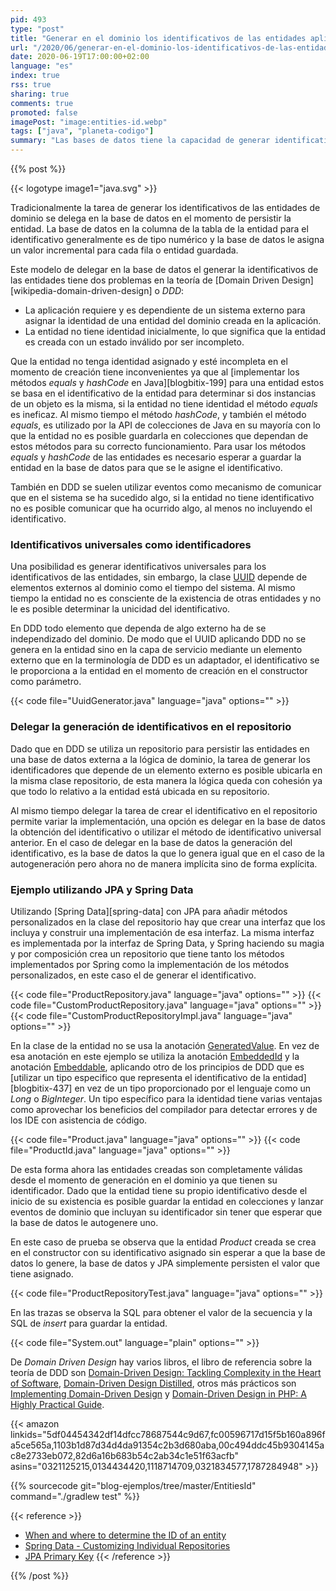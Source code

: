 ```yaml
---
pid: 493
type: "post"
title: "Generar en el dominio los identificativos de las entidades aplicando DDD antes de persistirlas en la base de datos"
url: "/2020/06/generar-en-el-dominio-los-identificativos-de-las-entidades-aplicando-ddd-antes-de-persistirlas-en-la-base-de-datos/"
date: 2020-06-19T17:00:00+02:00
language: "es"
index: true
rss: true
sharing: true
comments: true
promoted: false
imagePost: "image:entities-id.webp"
tags: ["java", "planeta-codigo"]
summary: "Las bases de datos tiene la capacidad de generar identificativos para los datos que se insertan. En el caso de las bases de datos relacionales con secuencias que generan en el momento de inserción la clave primaria de la fila en una tabla, normalmente es un número y utilizando Java con JPA con las anotaciones _Id_, _GeneratedValue_ y _SequenceGenerator_ en la clase Java que representa a la entidad. Para Domain Driven Design delegar en el momento de inserción la generación del identificativo de la entidad es un problema ya que hace que la entidad sea inválida al no tener identidad hasta persistirla y la base de datos es un elemento externo que debe ser independizado del dominio de la aplicación. En este artículo comento una implementación siguiendo los principios de DDD para dar solución a estos dos problemas."
---
```


{{% post %}}

{{< logotype image1="java.svg" >}}

Tradicionalmente la tarea de generar los identificativos de las entidades de dominio se delega en la base de datos en el momento de persistir la entidad. La base de datos en la columna de la tabla de la entidad para el identificativo generalmente es de tipo numérico y la base de datos le asigna un valor incremental para cada fila o entidad guardada.

Este modelo de delegar en la base de datos el generar la identificativos de las entidades tiene dos problemas en la teoría de [Domain Driven Design][wikipedia-domain-driven-design] o _DDD_:

* La aplicación requiere y es dependiente de un sistema externo para asignar la identidad de una entidad del dominio creada en la aplicación.
* La entidad no tiene identidad inicialmente, lo que significa que la entidad es creada con un estado inválido por ser incompleto.

Que la entidad no tenga identidad asignado y esté incompleta en el momento de creación tiene inconvenientes ya que al [implementar los métodos _equals_ y _hashCode_ en Java][blogbitix-199] para una entidad estos se basa en el identificativo de la entidad para determinar si dos instancias de un objeto es la misma, si la entidad no tiene identidad el método _equals_ es ineficaz. Al mismo tiempo el método _hashCode_, y también el método _equals_, es utilizado por la API de colecciones de Java en su mayoría con lo que la entidad no es posible guardarla en colecciones que dependan de estos métodos para su correcto funcionamiento. Para usar los métodos _equals_ y _hashCode_ de las entidades es necesario esperar a guardar la entidad en la base de datos para que se le asigne el identificativo.

También en DDD se suelen utilizar eventos como mecanismo de comunicar que en el sistema se ha sucedido algo, si la entidad no tiene identificativo no es posible comunicar que ha ocurrido algo, al menos no incluyendo el identificativo.

### Identificativos universales como identificadores

Una posibilidad es generar identificativos universales para los identificativos de las entidades, sin embargo, la clase [UUID](javadoc11:java.base/java/util/UUID.html) depende de elementos externos al dominio como el tiempo del sistema. Al mismo tiempo la entidad no es consciente de la existencia de otras entidades y no le es posible determinar la unicidad del identificativo.

En DDD todo elemento que dependa de algo externo ha de se independizado del dominio. De modo que el UUID aplicando DDD no se genera en la entidad sino en la capa de servicio mediante un elemento externo que en la terminología de DDD es un adaptador, el identificativo se le proporciona a la entidad en el momento de creación en el constructor como parámetro.

{{< code file="UuidGenerator.java" language="java" options="" >}}

### Delegar la generación de identificativos en el repositorio

Dado que en DDD se utiliza un repositorio para persistir las entidades en una base de datos externa a la lógica de dominio, la tarea de generar los identificadores que depende de un elemento externo es posible ubicarla en la misma clase repositorio, de esta manera la lógica queda con cohesión ya que todo lo relativo a la entidad está ubicada en su repositorio.

Al mismo tiempo delegar la tarea de crear el identificativo en el repositorio permite variar la implementación, una opción es delegar en la base de datos la obtención del identificativo o utilizar el método de identificativo universal anterior. En el caso de delegar en la base de datos la generación del identificativo, es la base de datos la que lo genera igual que en el caso de la autogeneración pero ahora no de manera implícita sino de forma explícita.

### Ejemplo utilizando JPA y Spring Data

Utilizando [Spring Data][spring-data] con JPA para añadir métodos personalizados en la clase del repositorio hay que crear una interfaz que los incluya y construir una implementación de esa interfaz. La misma interfaz es implementada por la interfaz de Spring Data, y Spring haciendo su magia y por composición crea un repositorio que tiene tanto los métodos implementados por Spring como la implementación de los métodos personalizados, en este caso el de generar el identificativo.

{{< code file="ProductRepository.java" language="java" options="" >}}
{{< code file="CustomProductRepository.java" language="java" options="" >}}
{{< code file="CustomProductRepositoryImpl.java" language="java" options="" >}}

En la clase de la entidad no se usa la anotación [GeneratedValue](javaee8:javax/persistence/GeneratedValue.html). En vez de esa anotación en este ejemplo se utiliza la anotación [EmbeddedId](javaee8:javax/persistence/Embeddable.html) y la anotación [Embeddable](javaee8:javax/persistence/Embeddable.html), aplicando otro de los principios de DDD que es [utilizar un tipo especifico que representa el identificativo de la entidad][blogbitix-437] en vez de un tipo proporcionado por el lenguaje como un _Long_ o _BigInteger_. Un tipo específico para la identidad tiene varias ventajas como aprovechar los beneficios del compilador para detectar errores y de los IDE con asistencia de código.

{{< code file="Product.java" language="java" options="" >}}
{{< code file="ProductId.java" language="java" options="" >}}

De esta forma ahora las entidades creadas son completamente válidas desde el momento de generación en el dominio ya que tienen su identificador. Dado que la entidad tiene su propio identificativo desde el inicio de su existencia es posible guardar la entidad en colecciones y lanzar eventos de dominio que incluyan su identificador sin tener que esperar que la base de datos le autogenere uno.

En este caso de prueba se observa que la entidad _Product_ creada se crea en el constructor con su identificativo asignado sin esperar a que la base de datos lo genere, la base de datos y JPA simplemente persisten el valor que tiene asignado.

{{< code file="ProductRepositoryTest.java" language="java" options="" >}}

En las trazas se observa la SQL para obtener el valor de la secuencia y la SQL de _insert_ para guardar la entidad.

{{< code file="System.out" language="plain" options="" >}}

De _Domain Driven Design_ hay varios libros, el libro de referencia sobre la teoría de DDD son [Domain-Driven Design: Tackling Complexity in the Heart of Software](https://amzn.to/33JmDkv), [Domain-Driven Design Distilled](https://amzn.to/34HkDbA), otros más prácticos son [Implementing Domain-Driven Design](https://amzn.to/34yeDSk) y [Domain-Driven Design in PHP: A Highly Practical Guide](https://amzn.to/2SJe2HW).

{{< amazon
    linkids="5df04454342df14dfcc78687544c9d67,fc00596717d15f5b160a896fa5ce565a,1103b1d87d34d4da91354c2b3d680aba,00c494ddc45b9304145ac8e2733eb072,82d6a16b683b54c2ab34c1e51f63acfb"
    asins="0321125215,0134434420,1118714709,0321834577,1787284948" >}}

{{% sourcecode git="blog-ejemplos/tree/master/EntitiesId" command="./gradlew test" %}}

{{< reference >}}
* [When and where to determine the ID of an entity](https://matthiasnoback.nl/2018/05/when-and-where-to-determine-the-id-of-an-entity/)
* [Spring Data - Customizing Individual Repositories](https://docs.spring.io/spring-data/jpa/docs/current/reference/html/#repositories.single-repository-behavior)
* [JPA Primary Key](https://www.objectdb.com/java/jpa/entity/id)
{{< /reference >}}

{{% /post %}}
